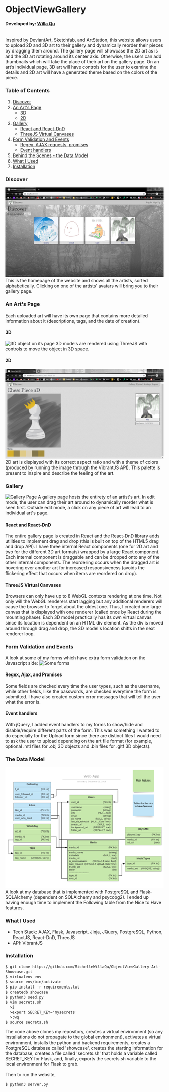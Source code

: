 # ObjectViewGallery
#### Developed by: [Willa Qu](https://www.linkedin.com/in/michelle-willa-qu/)
<br>
<div>Inspired by DeviantArt, Sketchfab, and ArtStation, this website allows users to upload 2D and 3D art to their gallery and dynamically reorder their pieces by dragging them around. The gallery page will showcase the 2D art as is and the 3D art rotating around its center axis. Otherwise, the users can add thumbnails which will take the place of their art on the gallery page. On an art’s individual page, 3D art will have controls for the user to examine the details and 2D art will have a generated theme based on the colors of the piece.</div>

### Table of Contents
1. [Discover](#discover)
2. [An Art's Page](#mediapage)
    * [3D](#three-basic)
    * [2D](#vibrant)
3. [Gallery](#gallery)
    * [React and React-DnD](#draganddrop)
    * [ThreeJS Virtual Canvases](#three-gallery)
4. [Form Validation and Events](#forms)
    * [Regex, AJAX requests, promises](#validation)
    * [Event handlers](#formComponents)
5. [Behind the Scenes - the Data Model](#datamodel)
6. [What I Used](#tech)
7. [Installation](#install)


### Discover <a name="discover"></a>
![Discover](./readme_files/home.JPG)
<br>
This is the homepage of the website and shows all the artists, sorted alphabetically. Clicking on one of the artists' avatars will bring you to their gallery page.

### An Art's Page <a name="mediapage"></a>
Each uploaded art will have its own page that contains more detailed information about it (descriptions, tags, and the date of creation).
#### 3D <a name="three-basic"></a>
![3D object on its page](./readme_files/3D.gif)
3D models are rendered using ThreeJS with controls to move the object in 3D space.
#### 2D <a name="vibrant"></a>
![2D object an its page](./readme_files/2D.JPG)
2D art is displayed with its correct aspect ratio and with a theme of colors (produced by running the image through the VibrantJS API). This palette is present to inspire and describe the feeling of the art.

### Gallery
![Gallery Page](https://drive.google.com/uc?export=view&id=1m4SVW0M-N_DCf39EL3DOWRCuV62bTYza)
A gallery page hosts the entirety of an artist's art. In edit mode, the user can drag their art around to dynamically reorder what is seen first. Outside edit mode, a click on any piece of art will lead to an individual art's page.
#### React and React-DnD <a name="draganddrop"></a>
The entire gallery page is created in React and the React-DnD library adds utilities to implement drag and drop (this is built on top of the HTML5 drag and drop API). I have three internal React components (one for 2D art and two for the different 3D art formats) wrapped by a large React component. Each internal component is draggable and can be dropped onto any of the other internal components. The reordering occurs when the dragged art is hovering over another art for increased responsiveness (avoids the flickering effect that occurs when items are reordered on drop).
#### ThreeJS Virtual Canvases <a name="three-gallery"></a>
Browsers can only have up to 8 WebGL contexts rendering at one time. Not only will the WebGL renderers start lagging but any additional renderers will cause the browser to forget about the oldest one. Thus, I created one large canvas that is displayed with one renderer (called once by React during the mounting phase). Each 3D model practically has its own virtual canvas since its location is dependent on an HTML div element. As the div is moved around through drag and drop, the 3D model's location shifts in the next renderer loop.

### Form Validation and Events <a name="forms"></a>
A look at some of my forms which have extra form validation on the Javascript side:
![Some forms](./readme_files/form.gif)
#### Regex, Ajax, and Promises <a name="promises"></a>
Some fields are checked every time the user types, such as the username, while other fields, liike the passwords, are checked everytime the form is submitted. I have also created custom error messages that will tell the user what the error is.
#### Event handlers <a name="formComponents"></a>
With jQuery, I added event handlers to my forms to show/hide and disable/require different parts of the form. This was something I wanted to do especially for the Upload form since there are distinct files I would need to ask the user to upload depending on the art file format (for example, optional .mtl files for .obj 3D objects and .bin files for .gltf 3D objects).

### The Data Model <a name="datamodel"></a>
![Data Model](./readme_files/Web-App.png)
A look at my database that is implemented with PostgreSQL and Flask-SQLAlchemy (dependent on SQLAlchemy and psycopg2). I ended up having enough time to implement the Following table from the Nice to Have features.

### What I Used <a name="tech"></a>
* Tech Stack: AJAX, Flask, Javascript, Jinja, JQuery, PostgreSQL, Python, ReactJS, React-DnD, ThreeJS
* API: VibrantJS

### Installation <a name="install"></a>
```
$ git clone https://github.com/MichelleWillaQu/ObjectViewGallery-Art-Showcase.git
$ virtualenv env
$ source env/bin/activate
$ pip install -r requirements.txt
$ createdb showcase
$ python3 seed.py
$ vim secrets.sh
  >i
  >export SECRET_KEY='mysecrets'
  >:wq
$ source secrets.sh
```
The code above clones my repository, creates a virtual environment (so any installations do not propagate to the global environment), activates a virtual environment, installs the python and backend requirements, creates a PostgreSQL database called 'showcase', creates the starting information for the database, creates a file called 'secrets.sh' that holds a variable called SECRET_KEY for Flask, and, finally, exports the secrets.sh variable to the local environment for Flask to grab.
<br><br>
Then to run the website,
```
$ python3 server.py
```
